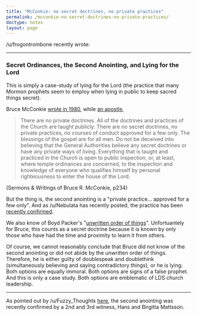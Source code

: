```yaml
---
title: "McConkie: no secret doctrines, no private practices"
permalink: /mcconkie-no-secret-doctrines-no-private-practices/
doctype: notes
layout: page
---
```


/u/frogontrombone recently wrote:

---

### Secret Ordinances, the Second Anointing, and Lying for the Lord

This is simply a case-study of lying for the Lord (the practice that many Mormon prophets seem to employ when lying in public to keep sacred things secret).

Bruce McConkie [wrote in 1980](https://en.calameo.com/read/001064438ce7dc2181722), while [an apostle](https://en.wikipedia.org/wiki/Bruce_R._McConkie),

> There are no private doctrines. All of the doctrines and practices of the Church are taught publicly. There are no secret doctrines, no private practices, no courses of conduct approved for a few only. The blessings of the gospel are for all men. Do not be deceived into believing that the General Authorities believe any secret doctrines or have any private ways of living. Everything that is taught and practiced in the Church is open to public inspection, or, at least, where temple ordinances are concerned, to the inspection and knowledge of everyone who qualifies himself by personal righteousness to enter the house of the Lord.

(Sermons & Writings of Bruce R. McConkie, p234)

But the thing is, the second anointing is a "private practice... approved for a few only". And as /u/Nebulata has recently posted, the practice has been [recently confirmed](https://www.reddit.com/r/exmormon/comments/9gb3wt/tom_phillips_second_anointing_experience/).

We also know of Boyd Packer's "[unwritten order of things](http://emp.byui.edu/huffr/The%20Unwritten%20Order%20of%20Things%20--%20Boyd%20K.%20Packer.htm)". Unfortuantely for Bruce, this counts as a secret doctrine because it is known by only those who have had the time and proximity to learn it from others.

Of course, we cannot reasonably conclude that Bruce did not know of the second anointing or did not abide by the unwritten order of things. Therefore, he is either guilty of doublespeak and doublethink (simultaneously believing and saying contradictory things), or he is lying. Both options are equally immoral. Both options are signs of a false prophet. And this is only a case study. Both options are emblematic of LDS church leadership.

---

As pointed out by /u/Fuzzy_Thoughts [here](https://www.reddit.com/r/mormon/comments/9jejfy/hans_and_birgitta_mattsson_sweden_describe_in/), the second anointing was recently confirmed by a 2nd and 3rd witness, Hans and Birgitta Mattsson.
